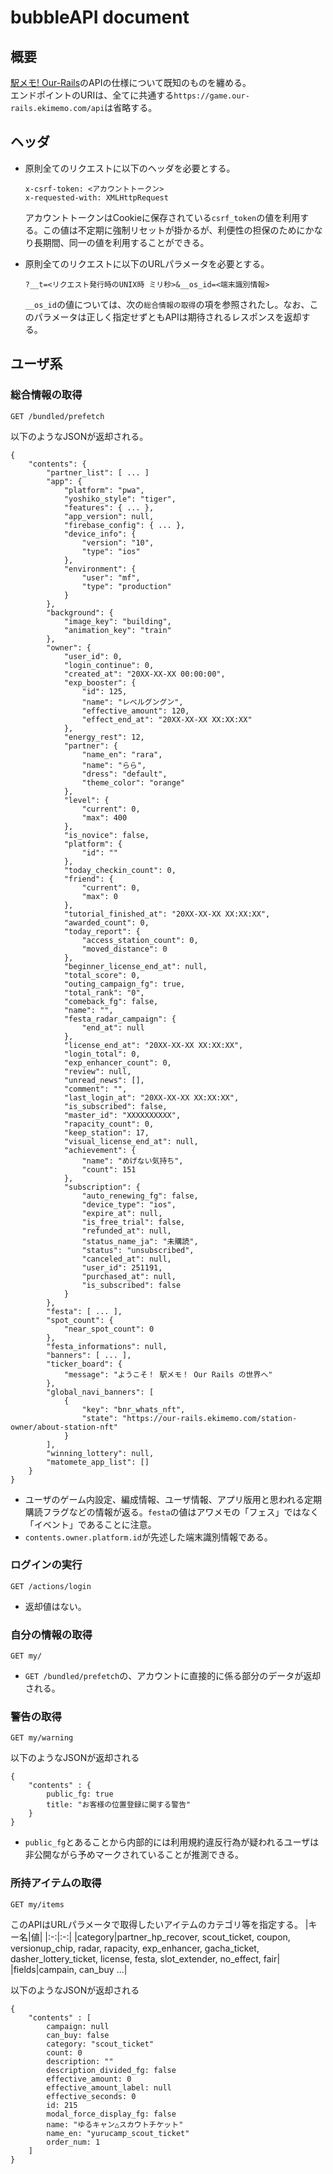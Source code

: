 # bubbleAPI document

## 概要
[駅メモ! Our-Rails](https://game.our-rails.ekimemo.com/)のAPIの仕様について既知のものを纏める。  
エンドポイントのURIは、全てに共通する`https://game.our-rails.ekimemo.com/api`は省略する。

## ヘッダ
- 原則全てのリクエストに以下のヘッダを必要とする。  
    ```
    x-csrf-token: <アカウントトークン>
    x-requested-with: XMLHttpRequest
    ```
    アカウントトークンはCookieに保存されている`csrf_token`の値を利用する。この値は不定期に強制リセットが掛かるが、利便性の担保のためにかなり長期間、同一の値を利用することができる。  

- 原則全てのリクエストに以下のURLパラメータを必要とする。  
    ```
    ?__t=<リクエスト発行時のUNIX時 ミリ秒>&__os_id=<端末識別情報>
    ```
    `__os_id`の値については、次の`総合情報の取得`の項を参照されたし。なお、このパラメータは正しく指定せずともAPIは期待されるレスポンスを返却する。

## ユーザ系

### 総合情報の取得
```
GET /bundled/prefetch
```
以下のようなJSONが返却される。

```
{
    "contents": {
        "partner_list": [ ... ]
        "app": {
            "platform": "pwa",
            "yoshiko_style": "tiger",
            "features": { ... },
            "app_version": null,
            "firebase_config": { ... },
            "device_info": {
                "version": "10",
                "type": "ios"
            },
            "environment": {
                "user": "mf",
                "type": "production"
            }
        },
        "background": {
            "image_key": "building",
            "animation_key": "train"
        },
        "owner": {
            "user_id": 0,
            "login_continue": 0,
            "created_at": "20XX-XX-XX 00:00:00",
            "exp_booster": {
                "id": 125,
                "name": "レベルグングン",
                "effective_amount": 120,
                "effect_end_at": "20XX-XX-XX XX:XX:XX"
            },
            "energy_rest": 12,
            "partner": {
                "name_en": "rara",
                "name": "らら",
                "dress": "default",
                "theme_color": "orange"
            },
            "level": {
                "current": 0,
                "max": 400
            },
            "is_novice": false,
            "platform": {
                "id": ""
            },
            "today_checkin_count": 0,
            "friend": {
                "current": 0,
                "max": 0
            },
            "tutorial_finished_at": "20XX-XX-XX XX:XX:XX",
            "awarded_count": 0,
            "today_report": {
                "access_station_count": 0,
                "moved_distance": 0
            },
            "beginner_license_end_at": null,
            "total_score": 0,
            "outing_campaign_fg": true,
            "total_rank": "0",
            "comeback_fg": false,
            "name": "",
            "festa_radar_campaign": {
                "end_at": null
            },
            "license_end_at": "20XX-XX-XX XX:XX:XX",
            "login_total": 0,
            "exp_enhancer_count": 0,
            "review": null,
            "unread_news": [],
            "comment": "",
            "last_login_at": "20XX-XX-XX XX:XX:XX",
            "is_subscribed": false,
            "master_id": "XXXXXXXXXX",
            "rapacity_count": 0,
            "keep_station": 17,
            "visual_license_end_at": null,
            "achievement": {
                "name": "めげない気持ち",
                "count": 151
            },
            "subscription": {
                "auto_renewing_fg": false,
                "device_type": "ios",
                "expire_at": null,
                "is_free_trial": false,
                "refunded_at": null,
                "status_name_ja": "未購読",
                "status": "unsubscribed",
                "canceled_at": null,
                "user_id": 251191,
                "purchased_at": null,
                "is_subscribed": false
            }
        },
        "festa": [ ... ],
        "spot_count": {
            "near_spot_count": 0
        },
        "festa_informations": null,
        "banners": [ ... ],
        "ticker_board": {
            "message": "ようこそ！ 駅メモ！ Our Rails の世界へ"
        },
        "global_navi_banners": [
            {
                "key": "bnr_whats_nft",
                "state": "https://our-rails.ekimemo.com/station-owner/about-station-nft"
            }
        ],
        "winning_lottery": null,
        "matomete_app_list": []
    }
}
```
- ユーザのゲーム内設定、編成情報、ユーザ情報、アプリ版用と思われる定期購読フラグなどの情報が返る。`festa`の値はアワメモの「フェス」ではなく「イベント」であることに注意。
- `contents.owner.platform.id`が先述した端末識別情報である。

### ログインの実行
```
GET /actions/login
```
- 返却値はない。

### 自分の情報の取得
```
GET my/
```
- `GET /bundled/prefetch`の、アカウントに直接的に係る部分のデータが返却される。

### 警告の取得
```
GET my/warning
```
以下のようなJSONが返却される
```
{
    "contents" : {
        public_fg: true
        title: "お客様の位置登録に関する警告"
    }
}
```
- `public_fg`とあることから内部的には利用規約違反行為が疑われるユーザは非公開ながら予めマークされていることが推測できる。

### 所持アイテムの取得
```
GET my/items
```
このAPIはURLパラメータで取得したいアイテムのカテゴリ等を指定する。
|キー名|値|
|:-:|:-:|
|category|partner_hp_recover, scout_ticket, coupon, versionup_chip, radar, rapacity, exp_enhancer, gacha_ticket, dasher_lottery_ticket, license, festa, slot_extender, no_effect, fair|
|fields|campain, can_buy ...|

以下のようなJSONが返却される
```
{
    "contents" : [
        campaign: null
        can_buy: false
        category: "scout_ticket"
        count: 0
        description: ""
        description_divided_fg: false
        effective_amount: 0
        effective_amount_label: null
        effective_seconds: 0
        id: 215
        modal_force_display_fg: false
        name: "ゆるキャン△スカウトチケット"
        name_en: "yurucamp_scout_ticket"
        order_num: 1
    ]
}
```
